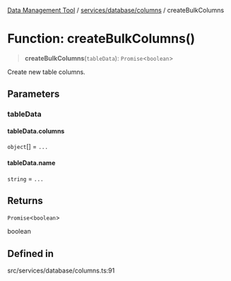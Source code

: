 [Data Management Tool](../../../../index.md) / [services/database/columns](../index.md) / createBulkColumns

# Function: createBulkColumns()

> **createBulkColumns**(`tableData`): `Promise`\<`boolean`\>

Create new table columns.

## Parameters

### tableData

#### tableData.columns

`object`[] = `...`

#### tableData.name

`string` = `...`

## Returns

`Promise`\<`boolean`\>

boolean

## Defined in

src/services/database/columns.ts:91

